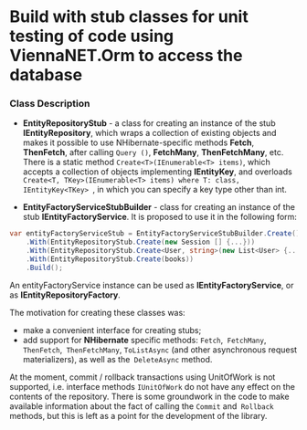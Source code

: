 # Build with stub classes for unit testing of code using ViennaNET.Orm to access the database

### Class Description

* **EntityRepositoryStub** - a class for creating an instance of the stub **IEntityRepository**, which wraps a collection of existing objects and makes it possible to use NHibernate-specific methods **Fetch**, **ThenFetch**, after calling `Query ()`, **FetchMany**, **ThenFetchMany**, etc. There is a static method `Create<T>(IEnumerable<T> items)`, which accepts a collection of objects implementing **IEntityKey<int>**, and overloads `Create<T, TKey>(IEnumerable<T> items) where T: class, IEntityKey<TKey> `, in which you can specify a key type other than int.

* **EntityFactoryServiceStubBuilder** - class for creating an instance of the stub **IEntityFactoryService**. It is proposed to use it in the following form:
```csharp
var entityFactoryServiceStub = EntityFactoryServiceStubBuilder.Create().
    .With(EntityRepositoryStub.Create(new Session [] {...}))
    .With(EntityRepositoryStub.Create<User, string>(new List<User> {...}))
    .With(EntityRepositoryStub.Create(books))
    .Build();
```
An entityFactoryService instance can be used as **IEntityFactoryService**, or as **IEntityRepositoryFactory**.

The motivation for creating these classes was:
- make a convenient interface for creating stubs;
- add support for **NHibernate** specific methods: `Fetch`,` FetchMany`, `ThenFetch`,` ThenFetchMany`, `ToListAsync` (and other asynchronous request materializers), as well as the` DeleteAsync` method.

At the moment, commit / rollback transactions using UnitOfWork is not supported, i.e. interface methods `IUnitOfWork` do not have any effect on the contents of the repository.
There is some groundwork in the code to make available information about the fact of calling the `Commit` and` Rollback` methods, but this is left as a point for the development of the library.